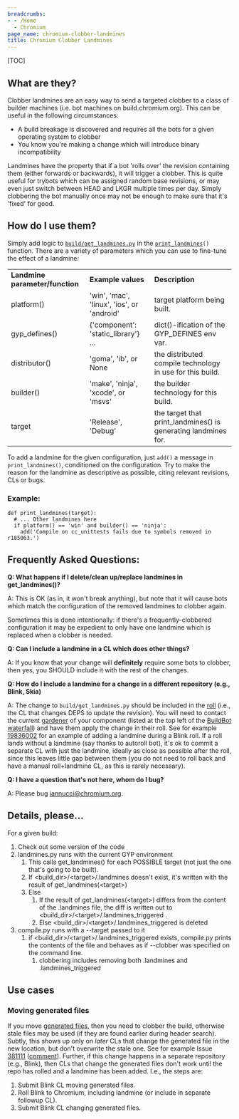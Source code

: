 ```yaml
---
breadcrumbs:
- - /Home
  - Chromium
page_name: chromium-clobber-landmines
title: Chromium Clobber Landmines
---
```


[TOC]

## What are they?

Clobber landmines are an easy way to send a targeted clobber to a class of
builder machines (i.e. bot machines on build.chromium.org). This can be useful
in the following circumstances:

*   A build breakage is discovered and requires all the bots for a given
            operating system to clobber
*   You know you're making a change which will introduce binary
            incompatibility

Landmines have the property that if a bot 'rolls over' the revision containing
them (either forwards or backwards), it will trigger a clobber. This is quite
useful for trybots which can be assigned random base revisions, or may even just
switch between HEAD and LKGR multiple times per day. Simply clobbering the bot
manually once may not be enough to make sure that it's 'fixed' for good.

## How do I use them?

Simply add logic to
[`build/get_landmines.py`](https://code.google.com/p/chromium/codesearch#chromium/src/build/get_landmines.py)
in the
[`print_landmines`](https://code.google.com/p/chromium/codesearch#chromium/src/build/get_landmines.py&q=print_landmines)`()`
function. There are a variety of parameters which you can use to fine-tune the
effect of a landmine:

<table>
<tr>
<td> <b>Landmine parameter/function</b> </td>
<td> <b>Example values</b></td>
<td> <b>Description</b></td>
</tr>
<tr>
<td> platform()</td>
<td> 'win', 'mac', 'linux', 'ios', or 'android' </td>
<td> target platform being built.</td>
</tr>
<tr>
<td> gyp_defines()</td>
<td> {'component': 'static_library'} ...</td>
<td> dict()-ification of the GYP_DEFINES env var.</td>
</tr>
<tr>
<td> distributor() </td>
<td> 'goma', 'ib', or None</td>
<td> the distributed compile technology in use for this build.</td>
</tr>
<tr>
<td> builder()</td>
<td> 'make', 'ninja', 'xcode', or 'msvs'</td>
<td> the builder technology for this build. </td>
</tr>
<tr>
<td> target</td>
<td> 'Release', 'Debug'</td>
<td> the target that print_landmines() is generating landmines for.</td>
</tr>
</table>

To add a landmine for the given configuration, just `add()` a message in
`print_landmines()`, conditioned on the configuration. Try to make the reason
for the landmine as descriptive as possible, citing relevant revisions, CLs or
bugs.

### Example:

```none
def print_landmines(target):
  # ... Other landmines here
  if platform() == 'win' and builder() == 'ninja':
    add('Compile on cc_unittests fails due to symbols removed in r185063.')
```

## Frequently Asked Questions:

**Q: What happens if I delete/clean up/replace landmines in get_landmines()?**

A: This is OK (as in, it won't break anything), but note that it will cause bots
which match the configuration of the removed landmines to clobber again.

Sometimes this is done intentionally: if there's a frequently-clobbered
configuration it may be expedient to only have one landmine which is replaced
when a clobber is needed.

**Q: Can I include a landmine in a CL which does other things?**

A: If you know that your change will **definitely** require some bots to
clobber, then yes, you SHOULD include it with the rest of the changes.

**Q: How do I include a landmine for a change in a different repository (e.g.,
Blink, Skia)**

A: The change to `build/get_landmines.py` should be included in the
[roll](/developers/how-tos/get-the-code#Rolling_DEPS) (i.e., the CL that changes
DEPS to update the revision). You will need to contact the current
[gardener](/developers/tree-sheriffs#TOC-What-is-a-gardener-) of your component
(listed at the top left of the [BuildBot
waterfall](http://build.chromium.org/p/chromium/waterfall?reload=120)) and have
them apply the change in their roll. See for example
[19836002](https://codereview.chromium.org/19836002) for an example of adding a
landmine during a Blink roll. If a roll lands without a landmine (say thanks to
autoroll bot), it's ok to commit a separate CL with just the landmine, ideally
as close as possible after the roll, since this leaves little gap between them
(you do not need to roll back and have a manual roll+landmine CL, as this is
rarely necessary).

**Q: I have a question that's not here, whom do I bug?**

A: Please bug [iannucci@chromium.org](mailto:iannucci@chromium.org).

## Details, please...

For a given build:

1.  Check out some version of the code
2.  landmines.py runs with the current GYP environment
    1.  This calls get_landmines() for each POSSIBLE target (not just
                the one that's going to be built).
    2.  If &lt;build_dir&gt;/&lt;target&gt;/.landmines doesn't exist,
                it's written with the result of get_landmines(&lt;target&gt;)
    3.  Else
        1.  If the result of get_landmines(&lt;target&gt;) differs from
                    the content of the .landmines file, the diff is written out
                    to &lt;build_dir&gt;/&lt;target&gt;/.landmines_triggered .
        2.  Else &lt;build_dir&gt;/&lt;target&gt;/.landmines_triggered
                    is deleted
3.  compile.py runs with a --target passed to it
    1.  if &lt;build_dir&gt;/&lt;target&gt;/.landmines_triggered exists,
                compile.py prints the contents of the file and behaves as if
                --clobber was specified on the command line.
        1.  clobbering includes removing both .landmines and
                    .landmines_triggered

## Use cases

### Moving generated files

If you move [generated files](/developers/generated-files), then you need to
clobber the build, otherwise stale files may be used (if they are found earlier
during header search). Subtly, this shows up only on *later* CLs that change the
generated file in the new location, but don't overwrite the stale one. See for
example Issue
[381111](https://code.google.com/p/chromium/issues/detail?id=381111)
([comment](https://code.google.com/p/chromium/issues/detail?id=381111#c4)).
Further, if this change happens in a separate repository (e.g., Blink), then CLs
that change the generated files don't work until the repo has rolled and a
landmine has been added. I.e., the steps are:

1.  Submit Blink CL moving generated files.
2.  Roll Blink to Chromium, including landmine (or include in separate
            followup CL).
3.  Submit Blink CL changing generated files.